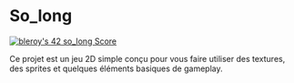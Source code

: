 # So_long

[![bleroy's 42 so_long Score](https://badge42.vercel.app/api/v2/cl20ljboz005009l98d0knx65/project/2452551)](https://github.com/JaeSeoKim/badge42)

Ce projet est un jeu 2D simple conçu pour vous faire utiliser des textures, des sprites et
quelques éléments basiques de gameplay.
